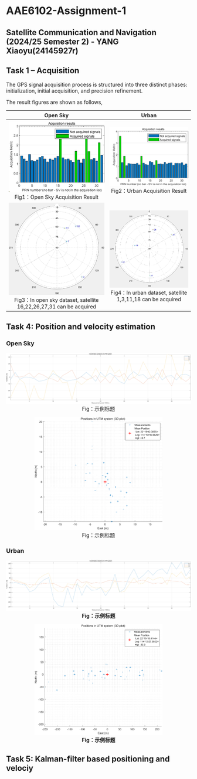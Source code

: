 # AAE6102-Assignment-1
## Satellite Communication and Navigation (2024/25 Semester 2) - YANG Xiaoyu(24145927r)

## Task 1 – Acquisition
The GPS signal acquisition process is structured into three distinct phases: initialization, initial acquisition, and precision refinement.


The result figures are shown as follows,

| Open Sky | Urban |
|:--------:|:-----:|
| <img src="sky/S-fig-101.png" alt="左图" width="350"> <br> Fig1：Open Sky Acquisition Result| <img src="urban/U-fig2.png" alt="右图" width="350"> <br> Fig2：Urban Acquisition Result|
| <img src="sky/Sky PDOP.png" alt="左图" width="350"> <br> Fig3：In open sky dataset, satellite 16,22,26,27,31 can be acquired| <img src="urban/Urban PDOP.png" alt="右图" width="350"> <br> Fig4：In urban dataset, satellite 1,3,11,18 can be acquired|



## Task 4: Position and velocity estimation

### Open Sky

<p align="center">
    <img src="sky/WSL-sky-enu.png" alt="示例图片" width="600">
    <br>  
    Fig：示例标题
</p>
<p align="center">
    <img src="sky/WSL-sky-positions.png" alt="示例图片" width="350">
    <br>  
    Fig：示例标题
</p>


### Urban

<p align="center">
    <img src="urban/WSL-urban-enu.png" alt="示例图片" width="600">
    <br>  
    <strong>Fig：示例标题</strong>
</p>
<p align="center">
    <img src="urban/WSL-urban-positions.png" alt="示例图片" width="350">
    <br>  
    <strong>Fig：示例标题</strong>
</p>

## Task 5: Kalman-filter based positioning and velociy
